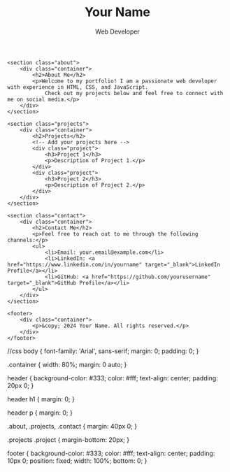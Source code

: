 <!DOCTYPE html>
<html lang="en">

<head>
    <meta charset="UTF-8">
    <meta name="viewport" content="width=device-width, initial-scale=1.0">
    <link rel="stylesheet" href="styles.css">
    <title> - Portfolio</title>
</head>

<body>
    <header>
        <div class="container">
            <h1>Your Name</h1>
            <p>Web Developer</p>
        </div>
    </header>

    <section class="about">
        <div class="container">
            <h2>About Me</h2>
            <p>Welcome to my portfolio! I am a passionate web developer with experience in HTML, CSS, and JavaScript.
                Check out my projects below and feel free to connect with me on social media.</p>
        </div>
    </section>

    <section class="projects">
        <div class="container">
            <h2>Projects</h2>
            <!-- Add your projects here -->
            <div class="project">
                <h3>Project 1</h3>
                <p>Description of Project 1.</p>
            </div>
            <div class="project">
                <h3>Project 2</h3>
                <p>Description of Project 2.</p>
            </div>
        </div>
    </section>

    <section class="contact">
        <div class="container">
            <h2>Contact Me</h2>
            <p>Feel free to reach out to me through the following channels:</p>
            <ul>
                <li>Email: your.email@example.com</li>
                <li>LinkedIn: <a href="https://www.linkedin.com/in/yourname" target="_blank">LinkedIn Profile</a></li>
                <li>GitHub: <a href="https://github.com/yourusername" target="_blank">GitHub Profile</a></li>
            </ul>
        </div>
    </section>

    <footer>
        <div class="container">
            <p>&copy; 2024 Your Name. All rights reserved.</p>
        </div>
    </footer>
</body>

</html>
//css
body {
    font-family: 'Arial', sans-serif;
    margin: 0;
    padding: 0;
}

.container {
    width: 80%;
    margin: 0 auto;
}

header {
    background-color: #333;
    color: #fff;
    text-align: center;
    padding: 20px 0;
}

header h1 {
    margin: 0;
}

header p {
    margin: 0;
}

.about,
.projects,
.contact {
    margin: 40px 0;
}

.projects .project {
    margin-bottom: 20px;
}

footer {
    background-color: #333;
    color: #fff;
    text-align: center;
    padding: 10px 0;
    position: fixed;
    width: 100%;
    bottom: 0;
}
